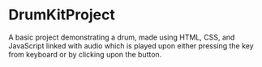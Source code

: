 # DrumKitProject

A basic project demonstrating a drum, made using HTML, CSS, and JavaScript linked with audio which is played upon either pressing the key from keyboard or by clicking upon the button. 

